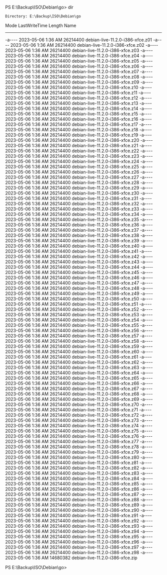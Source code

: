 PS E:\Backup\ISO\Debian\go> dir


    Directory: E:\Backup\ISO\Debian\go


Mode                 LastWriteTime         Length Name
----                 -------------         ------ ----
-a----        2023-05-06   1:36 AM       26214400 debian-live-11.2.0-i386-xfce.z01
-a----        2023-05-06   1:36 AM       26214400 debian-live-11.2.0-i386-xfce.z02
-a----        2023-05-06   1:36 AM       26214400 debian-live-11.2.0-i386-xfce.z03
-a----        2023-05-06   1:36 AM       26214400 debian-live-11.2.0-i386-xfce.z04
-a----        2023-05-06   1:36 AM       26214400 debian-live-11.2.0-i386-xfce.z05
-a----        2023-05-06   1:36 AM       26214400 debian-live-11.2.0-i386-xfce.z06
-a----        2023-05-06   1:36 AM       26214400 debian-live-11.2.0-i386-xfce.z07
-a----        2023-05-06   1:36 AM       26214400 debian-live-11.2.0-i386-xfce.z08
-a----        2023-05-06   1:36 AM       26214400 debian-live-11.2.0-i386-xfce.z09
-a----        2023-05-06   1:36 AM       26214400 debian-live-11.2.0-i386-xfce.z10
-a----        2023-05-06   1:36 AM       26214400 debian-live-11.2.0-i386-xfce.z11
-a----        2023-05-06   1:36 AM       26214400 debian-live-11.2.0-i386-xfce.z12
-a----        2023-05-06   1:36 AM       26214400 debian-live-11.2.0-i386-xfce.z13
-a----        2023-05-06   1:36 AM       26214400 debian-live-11.2.0-i386-xfce.z14
-a----        2023-05-06   1:36 AM       26214400 debian-live-11.2.0-i386-xfce.z15
-a----        2023-05-06   1:36 AM       26214400 debian-live-11.2.0-i386-xfce.z16
-a----        2023-05-06   1:36 AM       26214400 debian-live-11.2.0-i386-xfce.z17
-a----        2023-05-06   1:36 AM       26214400 debian-live-11.2.0-i386-xfce.z18
-a----        2023-05-06   1:36 AM       26214400 debian-live-11.2.0-i386-xfce.z19
-a----        2023-05-06   1:36 AM       26214400 debian-live-11.2.0-i386-xfce.z20
-a----        2023-05-06   1:36 AM       26214400 debian-live-11.2.0-i386-xfce.z21
-a----        2023-05-06   1:36 AM       26214400 debian-live-11.2.0-i386-xfce.z22
-a----        2023-05-06   1:36 AM       26214400 debian-live-11.2.0-i386-xfce.z23
-a----        2023-05-06   1:36 AM       26214400 debian-live-11.2.0-i386-xfce.z24
-a----        2023-05-06   1:36 AM       26214400 debian-live-11.2.0-i386-xfce.z25
-a----        2023-05-06   1:36 AM       26214400 debian-live-11.2.0-i386-xfce.z26
-a----        2023-05-06   1:36 AM       26214400 debian-live-11.2.0-i386-xfce.z27
-a----        2023-05-06   1:36 AM       26214400 debian-live-11.2.0-i386-xfce.z28
-a----        2023-05-06   1:36 AM       26214400 debian-live-11.2.0-i386-xfce.z29
-a----        2023-05-06   1:36 AM       26214400 debian-live-11.2.0-i386-xfce.z30
-a----        2023-05-06   1:36 AM       26214400 debian-live-11.2.0-i386-xfce.z31
-a----        2023-05-06   1:36 AM       26214400 debian-live-11.2.0-i386-xfce.z32
-a----        2023-05-06   1:36 AM       26214400 debian-live-11.2.0-i386-xfce.z33
-a----        2023-05-06   1:36 AM       26214400 debian-live-11.2.0-i386-xfce.z34
-a----        2023-05-06   1:36 AM       26214400 debian-live-11.2.0-i386-xfce.z35
-a----        2023-05-06   1:36 AM       26214400 debian-live-11.2.0-i386-xfce.z36
-a----        2023-05-06   1:36 AM       26214400 debian-live-11.2.0-i386-xfce.z37
-a----        2023-05-06   1:36 AM       26214400 debian-live-11.2.0-i386-xfce.z38
-a----        2023-05-06   1:36 AM       26214400 debian-live-11.2.0-i386-xfce.z39
-a----        2023-05-06   1:36 AM       26214400 debian-live-11.2.0-i386-xfce.z40
-a----        2023-05-06   1:36 AM       26214400 debian-live-11.2.0-i386-xfce.z41
-a----        2023-05-06   1:36 AM       26214400 debian-live-11.2.0-i386-xfce.z42
-a----        2023-05-06   1:36 AM       26214400 debian-live-11.2.0-i386-xfce.z43
-a----        2023-05-06   1:36 AM       26214400 debian-live-11.2.0-i386-xfce.z44
-a----        2023-05-06   1:36 AM       26214400 debian-live-11.2.0-i386-xfce.z45
-a----        2023-05-06   1:36 AM       26214400 debian-live-11.2.0-i386-xfce.z46
-a----        2023-05-06   1:36 AM       26214400 debian-live-11.2.0-i386-xfce.z47
-a----        2023-05-06   1:36 AM       26214400 debian-live-11.2.0-i386-xfce.z48
-a----        2023-05-06   1:36 AM       26214400 debian-live-11.2.0-i386-xfce.z49
-a----        2023-05-06   1:36 AM       26214400 debian-live-11.2.0-i386-xfce.z50
-a----        2023-05-06   1:36 AM       26214400 debian-live-11.2.0-i386-xfce.z51
-a----        2023-05-06   1:36 AM       26214400 debian-live-11.2.0-i386-xfce.z52
-a----        2023-05-06   1:36 AM       26214400 debian-live-11.2.0-i386-xfce.z53
-a----        2023-05-06   1:36 AM       26214400 debian-live-11.2.0-i386-xfce.z54
-a----        2023-05-06   1:36 AM       26214400 debian-live-11.2.0-i386-xfce.z55
-a----        2023-05-06   1:36 AM       26214400 debian-live-11.2.0-i386-xfce.z56
-a----        2023-05-06   1:36 AM       26214400 debian-live-11.2.0-i386-xfce.z57
-a----        2023-05-06   1:36 AM       26214400 debian-live-11.2.0-i386-xfce.z58
-a----        2023-05-06   1:36 AM       26214400 debian-live-11.2.0-i386-xfce.z59
-a----        2023-05-06   1:36 AM       26214400 debian-live-11.2.0-i386-xfce.z60
-a----        2023-05-06   1:36 AM       26214400 debian-live-11.2.0-i386-xfce.z61
-a----        2023-05-06   1:36 AM       26214400 debian-live-11.2.0-i386-xfce.z62
-a----        2023-05-06   1:36 AM       26214400 debian-live-11.2.0-i386-xfce.z63
-a----        2023-05-06   1:36 AM       26214400 debian-live-11.2.0-i386-xfce.z64
-a----        2023-05-06   1:36 AM       26214400 debian-live-11.2.0-i386-xfce.z65
-a----        2023-05-06   1:36 AM       26214400 debian-live-11.2.0-i386-xfce.z66
-a----        2023-05-06   1:36 AM       26214400 debian-live-11.2.0-i386-xfce.z67
-a----        2023-05-06   1:36 AM       26214400 debian-live-11.2.0-i386-xfce.z68
-a----        2023-05-06   1:36 AM       26214400 debian-live-11.2.0-i386-xfce.z69
-a----        2023-05-06   1:36 AM       26214400 debian-live-11.2.0-i386-xfce.z70
-a----        2023-05-06   1:36 AM       26214400 debian-live-11.2.0-i386-xfce.z71
-a----        2023-05-06   1:36 AM       26214400 debian-live-11.2.0-i386-xfce.z72
-a----        2023-05-06   1:36 AM       26214400 debian-live-11.2.0-i386-xfce.z73
-a----        2023-05-06   1:36 AM       26214400 debian-live-11.2.0-i386-xfce.z74
-a----        2023-05-06   1:36 AM       26214400 debian-live-11.2.0-i386-xfce.z75
-a----        2023-05-06   1:36 AM       26214400 debian-live-11.2.0-i386-xfce.z76
-a----        2023-05-06   1:36 AM       26214400 debian-live-11.2.0-i386-xfce.z77
-a----        2023-05-06   1:36 AM       26214400 debian-live-11.2.0-i386-xfce.z78
-a----        2023-05-06   1:36 AM       26214400 debian-live-11.2.0-i386-xfce.z79
-a----        2023-05-06   1:36 AM       26214400 debian-live-11.2.0-i386-xfce.z80
-a----        2023-05-06   1:36 AM       26214400 debian-live-11.2.0-i386-xfce.z81
-a----        2023-05-06   1:36 AM       26214400 debian-live-11.2.0-i386-xfce.z82
-a----        2023-05-06   1:36 AM       26214400 debian-live-11.2.0-i386-xfce.z83
-a----        2023-05-06   1:36 AM       26214400 debian-live-11.2.0-i386-xfce.z84
-a----        2023-05-06   1:36 AM       26214400 debian-live-11.2.0-i386-xfce.z85
-a----        2023-05-06   1:36 AM       26214400 debian-live-11.2.0-i386-xfce.z86
-a----        2023-05-06   1:36 AM       26214400 debian-live-11.2.0-i386-xfce.z87
-a----        2023-05-06   1:36 AM       26214400 debian-live-11.2.0-i386-xfce.z88
-a----        2023-05-06   1:36 AM       26214400 debian-live-11.2.0-i386-xfce.z89
-a----        2023-05-06   1:36 AM       26214400 debian-live-11.2.0-i386-xfce.z90
-a----        2023-05-06   1:36 AM       26214400 debian-live-11.2.0-i386-xfce.z91
-a----        2023-05-06   1:36 AM       26214400 debian-live-11.2.0-i386-xfce.z92
-a----        2023-05-06   1:36 AM       26214400 debian-live-11.2.0-i386-xfce.z93
-a----        2023-05-06   1:36 AM       26214400 debian-live-11.2.0-i386-xfce.z94
-a----        2023-05-06   1:36 AM       26214400 debian-live-11.2.0-i386-xfce.z95
-a----        2023-05-06   1:36 AM       26214400 debian-live-11.2.0-i386-xfce.z96
-a----        2023-05-06   1:36 AM       26214400 debian-live-11.2.0-i386-xfce.z97
-a----        2023-05-06   1:36 AM       26214400 debian-live-11.2.0-i386-xfce.z98
-a----        2023-05-06   1:36 AM       14680382 debian-live-11.2.0-i386-xfce.zip


PS E:\Backup\ISO\Debian\go>
